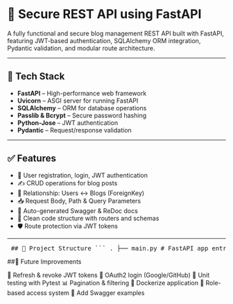 # 🚀 Secure REST API using FastAPI

A fully functional and secure blog management REST API built with FastAPI, featuring JWT-based authentication, SQLAlchemy ORM integration, Pydantic validation, and modular route architecture.

---

## 🔧 Tech Stack

- **FastAPI** – High-performance web framework
- **Uvicorn** – ASGI server for running FastAPI
- **SQLAlchemy** – ORM for database operations
- **Passlib & Bcrypt** – Secure password hashing
- **Python-Jose** – JWT authentication
- **Pydantic** – Request/response validation


---

## ✅ Features

- 🔐 User registration, login, JWT authentication
- ✍️ CRUD operations for blog posts
- 📁 Relationship: Users ↔ Blogs (ForeignKey)
- 📥 Request Body, Path & Query Parameters
- 📜 Auto-generated Swagger & ReDoc docs
- 🧱 Clean code structure with routers and schemas
- 🛡️ Route protection via JWT tokens

---

<pre lang="markdown"> ## 📂 Project Structure ``` . ├── main.py # FastAPI app entry point ├── database.py # DB connection setup ├── models/ # SQLAlchemy models │ ├── blog.py │ └── user.py ├── schemas/ # Pydantic schemas │ ├── blog.py │ └── user.py ├── routers/ # API routers │ ├── auth.py │ ├── blog.py │ └── user.py ├── hashing.py # Password hashing logic ├── token.py # JWT token generation/verification ├── requirements.txt # Dependencies └── README.md ``` </pre>


##🧪 Future Improvements

🔄 Refresh & revoke JWT tokens
🔐 OAuth2 login (Google/GitHub)
🧪 Unit testing with Pytest
📊 Pagination & filtering
🐳 Dockerize application
🧰 Role-based access system
🧾 Add Swagger examples
